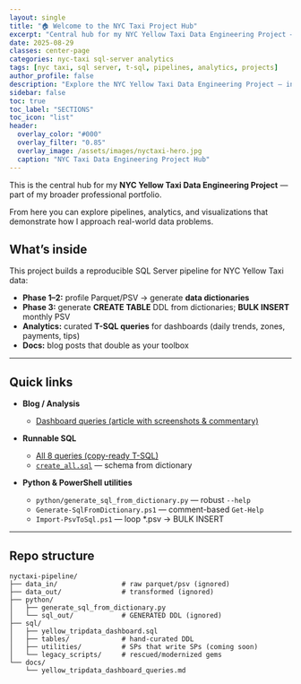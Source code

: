 ```yaml
---
layout: single
title: "🏠 Welcome to the NYC Taxi Project Hub"
excerpt: "Central hub for my NYC Yellow Taxi Data Engineering Project — pipelines, analytics, and documentation."
date: 2025-08-29
classes: center-page
categories: nyc-taxi sql-server analytics
tags: [nyc taxi, sql server, t-sql, pipelines, analytics, projects]
author_profile: false
description: "Explore the NYC Yellow Taxi Data Engineering Project — ingestion, validation, pipelines, dashboards, and analytics."
sidebar: false
toc: true
toc_label: "SECTIONS"
toc_icon: "list"
header:
  overlay_color: "#000"
  overlay_filter: "0.85"
  overlay_image: /assets/images/nyctaxi-hero.jpg
  caption: "NYC Taxi Data Engineering Project Hub"
---
```


<a id="toc" class="visually-hidden"></a>


This is the central hub for my **NYC Yellow Taxi Data Engineering Project** — part of my broader professional portfolio.
 
From here you can explore pipelines, analytics, and visualizations that demonstrate how I approach real-world data problems.

## What’s inside

This project builds a reproducible SQL Server pipeline for NYC Yellow Taxi data:

- **Phase 1–2:** profile Parquet/PSV → generate **data dictionaries**
- **Phase 3:** generate **CREATE TABLE** DDL from dictionaries; **BULK INSERT** monthly PSV
- **Analytics:** curated **T-SQL queries** for dashboards (daily trends, zones, payments, tips)
- **Docs:** blog posts that double as your toolbox

---

## Quick links

- **Blog / Analysis**  
  - [Dashboard queries (article with screenshots & commentary)](/nyc-taxi/sql-server/analytics/2025/08/29/nyc-taxi-dashboard-queries.html)

- **Runnable SQL**  
  - [All 8 queries (copy-ready T-SQL)](/nyc-taxi/sql-server/analytics/2025/08/29/nyc-taxi-dashboard-queries.html#8-overall-tip-percentage)  
  - [`create_all.sql`](https://github.com/michaelshawnlockwood/nyctaxi-pipeline/blob/main/sql/create_all.sql) — schema from dictionary

- **Python & PowerShell utilities**  
  - `python/generate_sql_from_dictionary.py` — robust `--help`  
  - `Generate-SqlFromDictionary.ps1` — comment-based `Get-Help`  
  - `Import-PsvToSql.ps1` — loop *.psv → BULK INSERT

---

## Repo structure

```text
nyctaxi-pipeline/
├── data_in/                # raw parquet/psv (ignored)
├── data_out/               # transformed (ignored)
├── python/
│   ├── generate_sql_from_dictionary.py
│   └── sql_out/            # GENERATED DDL (ignored)
├── sql/
│   ├── yellow_tripdata_dashboard.sql
│   ├── tables/             # hand-curated DDL
│   ├── utilities/          # SPs that write SPs (coming soon)
│   └── legacy_scripts/     # rescued/modernized gems
└── docs/
    └── yellow_tripdata_dashboard_queries.md
```
